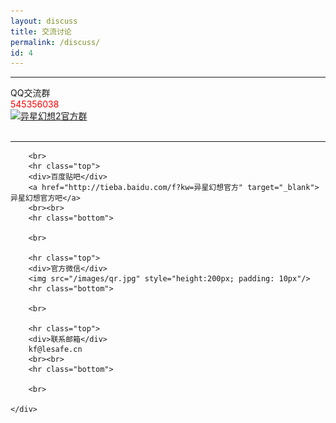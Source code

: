 ```yaml
---
layout: discuss
title: 交流讨论
permalink: /discuss/
id: 4
---
```



<div>
	<div class="align-center">
		<hr class="top">
		<div>QQ交流群</div>
		<div style="color:red">545356038</div>
		<a target="_blank" href="http://shang.qq.com/wpa/qunwpa?idkey=5c3adc941ca876a263c0c227d30c6ca411ee7c9b0df038adb337b47a2de763a4"><img border="0" src="http://pub.idqqimg.com/wpa/images/group.png" alt="异星幻想2官方群" title="异星幻想2官方群"></a>
		<br><br>
		<hr class="bottom">

		<br>
		<hr class="top">
		<div>百度贴吧</div>
		<a href="http://tieba.baidu.com/f?kw=异星幻想官方" target="_blank">异星幻想官方吧</a>
		<br><br>
		<hr class="bottom">

		<br>

		<hr class="top">
		<div>官方微信</div>
		<img src="/images/qr.jpg" style="height:200px; padding: 10px"/>
		<hr class="bottom">

		<br>

		<hr class="top">
		<div>联系邮箱</div>
		kf@lesafe.cn
		<br><br>
		<hr class="bottom">

		<br>

	</div>
</div>
